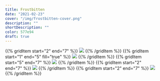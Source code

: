 ```yaml
---
title: Frostbitten
date: "2021-02-23"
cover: "/img/frostbitten-cover.png"
description: ""
shortDescription: ""
color: 577e94
draft: true
---
```


{{% gridItem start="2" end="7" %}}
![](/img/frostbitten/DSC02795.png)
{{% /gridItem %}}
{{% gridItem start="1" end="5" fill="true" %}}
![](/img/frostbitten/DSC02817.png)
{{% /gridItem %}}
{{% gridItem start="5" end="7" %}}
![](/img/frostbitten/IMG_8782.png)
{{% /gridItem %}}
{{% gridItem start="2" end="7" %}}
![](/img/frostbitten/DSC02828.png)
{{% /gridItem %}}
{{% gridItem start="2" end="7" %}}
![](/img/frostbitten/logo.png)
{{% /gridItem %}}
